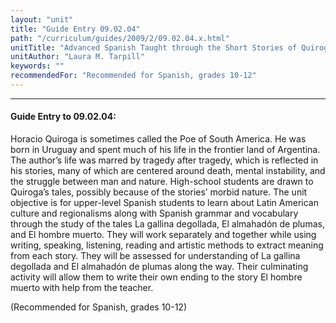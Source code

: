 ```yaml
---
layout: "unit"
title: "Guide Entry 09.02.04"
path: "/curriculum/guides/2009/2/09.02.04.x.html"
unitTitle: "Advanced Spanish Taught through the Short Stories of Quiroga"
unitAuthor: "Laura M. Tarpill"
keywords: ""
recommendedFor: "Recommended for Spanish, grades 10-12"
---
```

<body>
<hr/>
 <h4>
  Guide Entry to 09.02.04:
 </h4>
 Horacio Quiroga is sometimes called the Poe of South America.  He was born in Uruguay and spent much of his life in the frontier land of Argentina.  The author’s life was marred by tragedy after tragedy, which is reflected in his stories, many of which are centered around death, mental instability, and the struggle between man and nature.  High-school students are drawn to Quiroga’s tales, possibly because of the stories’ morbid nature.  The unit objective is for upper-level Spanish students to learn about Latin American culture and regionalisms along with Spanish grammar and vocabulary through the study of the tales La gallina degollada, El almahadón de plumas, and El hombre muerto.  They will work separately and together while using writing, speaking, listening, reading and artistic methods to extract meaning from each story.  They will be assessed for understanding of La gallina degollada and El almahadón de plumas along the way. Their culminating activity will allow them to write their own ending to the story El hombre muerto with help from the teacher.
<p>
  (Recommended for Spanish, grades 10-12)
 </p>


</body>